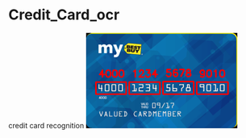 # Credit_Card_ocr
credit card recognition
![alt text](https://github.com/cvkworld/Credit_Card_ocr/blob/master/images_test/01.png)
